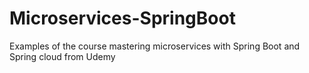 # Microservices-SpringBoot
Examples of the course mastering microservices with Spring Boot and Spring cloud from Udemy

